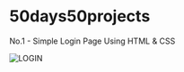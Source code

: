 # 50days50projects
No.1 -  Simple Login Page Using HTML & CSS


![LOGIN](https://github.com/vRajesh21/50days50projects/assets/134510221/52fb4f8e-7567-4896-b437-d1d576c7fd24)
